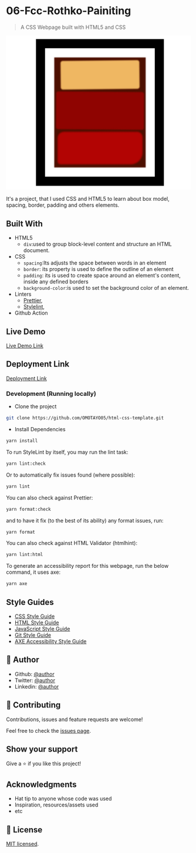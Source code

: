 # 06-Fcc-Rothko-Painiting

> A CSS Webpage built with HTML5 and CSS

![06-fcc-rothko-painting](./app_screenshot.png)

It's a project, that I used CSS and HTML5 to learn about box model, spacing, border, padding and others elements.

## Built With

- HTML5 
   - `div`:used to group block-level content and structure an HTML document.
- CSS
  - `spacing`:Its adjusts the space between words in an element
  - `border`: its property is used to define the outline of an element
  - `padding`: its is used to create space around an element's content, inside any defined borders
  - `background-color`:is used to set the background color of an element.
- Linters
  - [Prettier](https://prettier.io/),
  - [Stylelint](https://stylelint.io/),
- Github Action

## Live Demo

[Live Demo Link](https://livedemo.com)

## Deployment Link

[Deployment Link](https://vercel.com/onikosi-omotayo-eniolas-projects/06-fcc-rothko-painting)

### Development (Running locally)

- Clone the project

```bash
git clone https://github.com/OMOTAYO05/html-css-template.git

```

- Install Dependencies

```bash
yarn install
```

To run StyleLint by itself, you may run the lint task:

```bash
yarn lint:check
```

Or to automatically fix issues found (where possible):

```bash
yarn lint
```

You can also check against Prettier:

```bash
yarn format:check
```

and to have it fix (to the best of its ability) any format issues, run:

```bash
yarn format
```

You can also check against HTML Validator (htmlhint):

```bash
yarn lint:html
```

To generate an accessibility report for this webpage, run the below command, it uses axe:

```bash
yarn axe
```

## Style Guides

- [CSS Style Guide](http://udacity.github.io/frontend-nanodegree-styleguide/css.html)
- [HTML Style Guide](http://udacity.github.io/frontend-nanodegree-styleguide/index.html)
- [JavaScript Style Guide](http://udacity.github.io/frontend-nanodegree-styleguide/javascript.html)
- [Git Style Guide](https://udacity.github.io/git-styleguide/)
- [AXE Accessibility Style Guide](https://dequeuniversity.com/rules/axe/html/4.7)

## 👤 Author

- Github: [@author](https://github.com/author)
- Twitter: [@author](https://twitter.com/author)
- Linkedin: [@author](https://www.linkedin.com/in/author/)

## 🤝 Contributing

Contributions, issues and feature requests are welcome!

Feel free to check the [issues page](../../issues).

## Show your support

Give a ⭐️ if you like this project!

## Acknowledgments

- Hat tip to anyone whose code was used
- Inspiration, resources/assets used
- etc

## 📝 License

[MIT licensed](./LICENSE).
